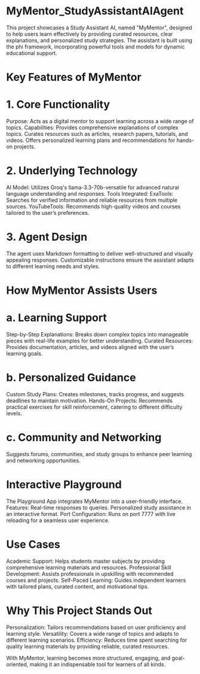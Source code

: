 # MyMentor_StudyAssistantAIAgent

This project showcases a Study Assistant AI, named "MyMentor", designed to help users learn effectively by providing curated resources, clear explanations, and personalized study strategies. The assistant is built using the phi framework, incorporating powerful tools and models for dynamic educational support.

# Key Features of MyMentor
# 1. Core Functionality
Purpose: Acts as a digital mentor to support learning across a wide range of topics.
Capabilities:
Provides comprehensive explanations of complex topics.
Curates resources such as articles, research papers, tutorials, and videos.
Offers personalized learning plans and recommendations for hands-on projects.
# 2. Underlying Technology
AI Model: Utilizes Groq's llama-3.3-70b-versatile for advanced natural language understanding and responses.
Tools Integrated:
ExaTools: Searches for verified information and reliable resources from multiple sources.
YouTubeTools: Recommends high-quality videos and courses tailored to the user’s preferences.
# 3. Agent Design
The agent uses Markdown formatting to deliver well-structured and visually appealing responses.
Customizable instructions ensure the assistant adapts to different learning needs and styles.

# How MyMentor Assists Users

# a. Learning Support
Step-by-Step Explanations: Breaks down complex topics into manageable pieces with real-life examples for better understanding.
Curated Resources: Provides documentation, articles, and videos aligned with the user’s learning goals.
# b. Personalized Guidance
Custom Study Plans: Creates milestones, tracks progress, and suggests deadlines to maintain motivation.
Hands-On Projects: Recommends practical exercises for skill reinforcement, catering to different difficulty levels.
# c. Community and Networking
Suggests forums, communities, and study groups to enhance peer learning and networking opportunities.

# Interactive Playground
The Playground App integrates MyMentor into a user-friendly interface.
Features:
Real-time responses to queries.
Personalized study assistance in an interactive format.
Port Configuration: Runs on port 7777 with live reloading for a seamless user experience.

# Use Cases
Academic Support: Helps students master subjects by providing comprehensive learning materials and resources.
Professional Skill Development: Assists professionals in upskilling with recommended courses and projects.
Self-Paced Learning: Guides independent learners with tailored plans, curated content, and motivational tips.

# Why This Project Stands Out
Personalization: Tailors recommendations based on user proficiency and learning style.
Versatility: Covers a wide range of topics and adapts to different learning scenarios.
Efficiency: Reduces time spent searching for quality learning materials by providing reliable, curated resources.

With MyMentor, learning becomes more structured, engaging, and goal-oriented, making it an indispensable tool for learners of all kinds.
